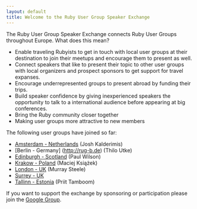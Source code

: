 ```yaml
---
layout: default
title: Welcome to the Ruby User Group Speaker Exchange
---
```


The Ruby User Group Speaker Exchange connects Ruby User Groups throughout Europe. What does this mean?

* Enable traveling Rubyists to get in touch with local user groups at their destination to join their meetups and encourage them to present as well.
* Connect speakers that like to present their topic to other user groups with local organizers and prospect sponsors to get support for travel expanses.
* Encourage underrepresented groups to present abroad by funding their trips.
* Build speaker confidence by giving inexperienced speakers the opportunity to talk to a international audience before appearing at big conferences.
* Bring the Ruby community closer together
* Making user groups more attractive to new members



The following user groups have joined so far:

* [Amsterdam - Netherlands](http://amsterdam-rb.org/) (Josh Kalderimis)
* [Berlin - Germany] (http://rug-b.de) (Thilo Utke)
* [Edinburgh - Scotland](http://scotrug.org/) (Paul Wilson)
* [Krakow - Poland](http://www.ruby.org.pl/) (Maciej Książek)
* [London - UK](http://lrug.org/) (Murray Steele)
* [Surrey - UK](http://surreyrubyists.tumblr.com)
* [Tallinn - Estonia](http://ruby.ee/en) (Priit Tamboom)



If you want to support the exchange by sponsoring or participation please join the [Google Group](http://groups.google.com/group/usergroup-speaker-exchange).

